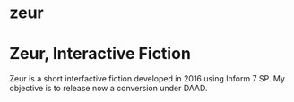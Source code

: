 # zeur
Zeur, Interactive Fiction
================================

Zeur is a short interfactive fiction developed in 2016 using Inform 7 SP. My objective is to release now a conversion under DAAD. 
